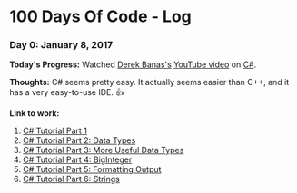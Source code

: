 # 100 Days Of Code - Log

### Day 0: January 8, 2017

**Today's Progress:** Watched [Derek Banas's](https://www.youtube.com/user/derekbanas "Derek Banas") [YouTube video](https://www.youtube.com/watch?v=0p0JLFZj2C8 "C# Tutorial") on [C#](https://www.visualstudio.com/ "C# Visual Studio").

**Thoughts:** C# seems pretty easy. It actually seems easier than C++, and it has a very easy-to-use IDE. :+1:

**Link to work:** 

1. [C# Tutorial Part 1](https://github.com/Idyllei/CSharpTut/)
2. [C# Tutorial Part 2: Data Types](https://github.com/Idyllei/CSharpTutDataTypes/)
3. [C# Tutorial Part 3: More Useful Data Types](https://github.com/Idyllei/CSharpTutUsefulDataTypes/)
4. [C# Tutorial Part 4: BigInteger](https://github.com/Idyllei/CSharpTutBigIntegers/)
5. [C# Tutorial Part 5: Formatting Output](https://github.com/Idyllei/CSharpTutFormatOutput/)
6. [C# Tutorial Part 6: Strings](https://github.com/Idyllei/CSharpTutStrings/)


